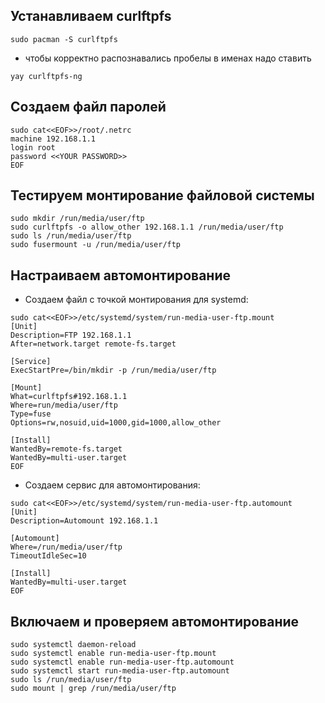 ## Устанавливаем curlftpfs
```shell
sudo pacman -S curlftpfs
```

- чтобы корректно распознавались пробелы в именах надо ставить
```shell
yay curlftpfs-ng
```
## Создаем файл паролей
```shell
sudo cat<<EOF>>/root/.netrc
machine 192.168.1.1
login root
password <<YOUR PASSWORD>>
EOF
```
## Тестируем монтирование файловой системы
```shell
sudo mkdir /run/media/user/ftp
sudo curlftpfs -o allow_other 192.168.1.1 /run/media/user/ftp  
sudo ls /run/media/user/ftp
sudo fusermount -u /run/media/user/ftp
```
## Настраиваем автомонтирование

- Создаем файл с точкой монтирования для systemd:
```shell
sudo cat<<EOF>>/etc/systemd/system/run-media-user-ftp.mount
[Unit]
Description=FTP 192.168.1.1
After=network.target remote-fs.target

[Service]
ExecStartPre=/bin/mkdir -p /run/media/user/ftp

[Mount]
What=curlftpfs#192.168.1.1
Where=run/media/user/ftp
Type=fuse
Options=rw,nosuid,uid=1000,gid=1000,allow_other

[Install]
WantedBy=remote-fs.target
WantedBy=multi-user.target
EOF
```

- Создаем сервис для автомонтирования:
```shell
sudo cat<<EOF>>/etc/systemd/system/run-media-user-ftp.automount
[Unit]
Description=Automount 192.168.1.1

[Automount]
Where=/run/media/user/ftp
TimeoutIdleSec=10

[Install]
WantedBy=multi-user.target
EOF
```

## Включаем и проверяем автомонтирование
```shell
sudo systemctl daemon-reload
sudo systemctl enable run-media-user-ftp.mount
sudo systemctl enable run-media-user-ftp.automount
sudo systemctl start run-media-user-ftp.automount
sudo ls /run/media/user/ftp
sudo mount | grep /run/media/user/ftp
```